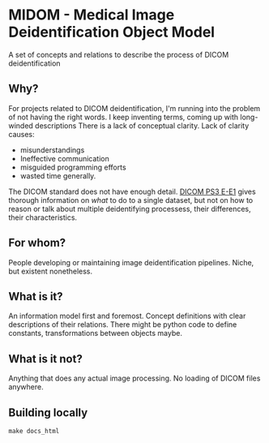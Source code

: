 # MIDOM - Medical Image Deidentification Object Model

A set of concepts and relations to describe the process of DICOM deidentification


## Why?
For projects related to DICOM deidentification, I'm running into the problem of not 
having the right words. I keep inventing terms, coming up with long-winded descriptions
There is a lack of conceptual clarity. Lack of clarity causes:
* misunderstandings
* Ineffective communication
* misguided programming efforts
* wasted time generally.

The DICOM standard does not have enough detail. 
[DICOM PS3 E-E1](https://dicom.nema.org/medical/dicom/current/output/chtml/part15/chapter_E.html#sect_E.1)  gives 
thorough information on _what_ to do to a single dataset, but not on how to reason or
talk about multiple deidentifying processess, their differences, their characteristics.

## For whom?
People developing or maintaining image deidentification pipelines. 
Niche, but existent nonetheless.

## What is it?
An information model first and foremost. Concept definitions with clear descriptions of
their relations.
There might be python code to define constants, transformations between objects maybe.

## What is it not?
Anything that does any actual image processing. No loading of DICOM files anywhere.

## Building locally
`make docs_html`